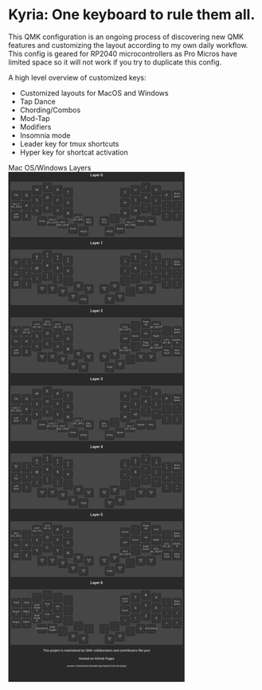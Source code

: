 # Kyria: One keyboard to rule them all.
This QMK configuration is an ongoing process of discovering new QMK features and customizing the layout according to my own daily workflow. This config is geared for RP2040 microcontrollers as Pro Micros have limited space so it will not work if you try to duplicate this config.

A high level overview of customized keys:
- Customized layouts for MacOS and Windows
- Tap Dance
- Chording/Combos
- Mod-Tap
- Modifiers
- Insomnia mode
- Leader key for tmux shortcuts
- Hyper key for shortcat activation

Mac OS/Windows Layers
![keyboard image](https://raw.githubusercontent.com/jtuyen/qmk_kyria/main/layers.png)